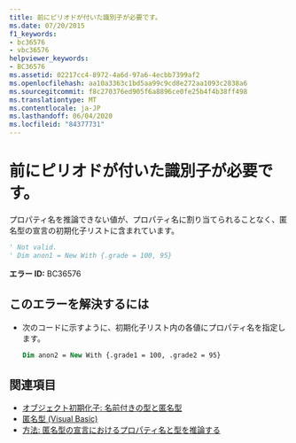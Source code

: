 ```yaml
---
title: 前にピリオドが付いた識別子が必要です。
ms.date: 07/20/2015
f1_keywords:
- bc36576
- vbc36576
helpviewer_keywords:
- BC36576
ms.assetid: 02217cc4-8972-4a6d-97a6-4ecbb7399af2
ms.openlocfilehash: aa10a3363c1bd5aa99c9cd8e272aa1093c2838a6
ms.sourcegitcommit: f8c270376ed905f6a8896ce0fe25b4f4b38ff498
ms.translationtype: MT
ms.contentlocale: ja-JP
ms.lasthandoff: 06/04/2020
ms.locfileid: "84377731"
---
```

# <a name="identifier-expected-preceded-with-a-period"></a>前にピリオドが付いた識別子が必要です。
プロパティ名を推論できない値が、プロパティ名に割り当てられることなく、匿名型の宣言の初期化子リストに含まれています。  
  
```vb  
' Not valid.  
' Dim anon1 = New With {.grade = 100, 95}  
```  
  
 **エラー ID:** BC36576  
  
## <a name="to-correct-this-error"></a>このエラーを解決するには  
  
- 次のコードに示すように、初期化子リスト内の各値にプロパティ名を指定します。  
  
    ```vb  
    Dim anon2 = New With {.grade1 = 100, .grade2 = 95}  
    ```  
  
## <a name="see-also"></a>関連項目

- [オブジェクト初期化子: 名前付きの型と匿名型](../programming-guide/language-features/objects-and-classes/object-initializers-named-and-anonymous-types.md)
- [匿名型 (Visual Basic)](../programming-guide/language-features/objects-and-classes/anonymous-types.md)
- [方法: 匿名型の宣言におけるプロパティ名と型を推論する](../programming-guide/language-features/objects-and-classes/how-to-infer-property-names-and-types-in-anonymous-type-declarations.md)
